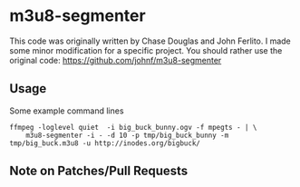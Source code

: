 # m3u8-segmenter

This code  was originally written by Chase Douglas and  John Ferlito.
I made some minor modification for a specific project.
You should rather use the original code: https://github.com/johnf/m3u8-segmenter

## Usage

Some example command lines

    ffmpeg -loglevel quiet  -i big_buck_bunny.ogv -f mpegts - | \
        m3u8-segmenter -i - -d 10 -p tmp/big_buck_bunny -m tmp/big_buck.m3u8 -u http://inodes.org/bigbuck/

## Note on Patches/Pull Requests
